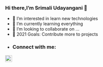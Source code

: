 ### Hi there,I’m Srimali Udayangani 👋 
- 👀 I’m interested in learn new technologies
- 🌱 I’m currently learning everything
- 💞️ I’m looking to collaborate on ...
- 🥅 2021 Goals: Contribute more to projects
- ### Connect with me:
[<img align="left" alt="codeSTACKr | LinkedIn" width="22px" src="https://cdn.jsdelivr.net/npm/simple-icons@v3/icons/linkedin.svg" />][linkedin]





<!---
srimali123/srimali123 is a ✨ special ✨ repository because its `README.md` (this file) appears on your GitHub profile.
You can click the Preview link to take a look at your changes.
--->
[linkedin]: linkedin.com/in/srimali-udayangani-1343571a6
